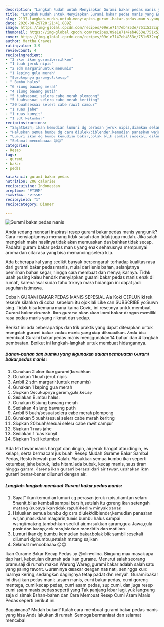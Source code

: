 ```yaml
---
description: "Langkah Mudah untuk Menyiapkan Gurami bakar pedas manis yang Enak Banget"
title: "Langkah Mudah untuk Menyiapkan Gurami bakar pedas manis yang Enak Banget"
slug: 2137-langkah-mudah-untuk-menyiapkan-gurami-bakar-pedas-manis-yang-enak-banget
date: 2020-08-29T20:21:41.889Z
image: https://img-global.cpcdn.com/recipes/09e1e7147eb4853e/751x532cq70/gurami-bakar-pedas-manis-foto-resep-utama.jpg
thumbnail: https://img-global.cpcdn.com/recipes/09e1e7147eb4853e/751x532cq70/gurami-bakar-pedas-manis-foto-resep-utama.jpg
cover: https://img-global.cpcdn.com/recipes/09e1e7147eb4853e/751x532cq70/gurami-bakar-pedas-manis-foto-resep-utama.jpg
author: Martha Graves
ratingvalue: 3.9
reviewcount: 4
recipeingredient:
- "2 ekor ikan guramibersihkan"
- "1 buah jeruk nipis"
- "2 sdm margarinuntuk menumis"
- "1 keping gula merah"
- "Secukupnya garamgulakecap"
- " Bumbu halus"
- "6 siung bawang merah"
- "4 siung bawang putih"
- "5 buahsesuai selera cabe merah plompong"
- "5 buahsesuai selera cabe merah keriting"
- "20 buahsesuai selera cabe rawit campur"
- "1 ruas jahe"
- "1 ruas kunyit"
- "1 sdt ketumbar"
recipeinstructions:
- "Sayat&#34; ikan kemudian lumuri dg perasan jeruk nipis,diamkan selam 5menit,bilas kembali sampai bersih,setelah itu goreng ikan setengah matang (supaya ikan tidak rapuh)kedlm minyak panas"
- "Haluskan semua bumbu dg cara diulek/diblender,kemudian panaskan wajan,masukkan margarin,tumis bumbu halus sampai wangi/matang,tambahkan sedikit air,masukkan garam,gula Jawa,gula pasir dan kecap,cek rasa,biarkan mendidih dan matikan"
- "Lumuri ikan dg bumbu kemudian bakar,bolak blik sambil sesekali dilumuri dg bumbu,setelah matang sajikan"
- "Selamat mencobaaaa 😊😊"
categories:
- Resep
tags:
- gurami
- bakar
- pedas

katakunci: gurami bakar pedas 
nutrition: 206 calories
recipecuisine: Indonesian
preptime: "PT39M"
cooktime: "PT55M"
recipeyield: "1"
recipecategory: Dinner

---
```



![Gurami bakar pedas manis](https://img-global.cpcdn.com/recipes/09e1e7147eb4853e/751x532cq70/gurami-bakar-pedas-manis-foto-resep-utama.jpg)

Anda sedang mencari inspirasi resep gurami bakar pedas manis yang unik? Cara menyiapkannya memang tidak susah dan tidak juga mudah. Jika salah mengolah maka hasilnya tidak akan memuaskan dan bahkan tidak sedap. Padahal gurami bakar pedas manis yang enak seharusnya mempunyai aroma dan cita rasa yang bisa memancing selera kita.

Ada beberapa hal yang sedikit banyak berpengaruh terhadap kualitas rasa dari gurami bakar pedas manis, mulai dari jenis bahan, selanjutnya pemilihan bahan segar, hingga cara membuat dan menyajikannya. Tidak usah pusing kalau hendak menyiapkan gurami bakar pedas manis enak di rumah, karena asal sudah tahu triknya maka hidangan ini dapat jadi suguhan istimewa.

Cobain GURAMI BAKAR PEDAS MANIS SEPESIAL Ala Koki CEPLUNIki rek resep&#39;e silahkan di coba, sebelum itu ojok lali Like dan SUBSCRIBE yo Suwn sing. Tidak bisa kemana mana karna Covid, ini resepnya untuk membuat Gurami bakar dirumah. Ikan gurame akan akan kami bakar dengan memiliki rasa pedas manis yang nikmat dan sedap.


Berikut ini ada beberapa tips dan trik praktis yang dapat diterapkan untuk mengolah gurami bakar pedas manis yang siap dikreasikan. Anda bisa membuat Gurami bakar pedas manis menggunakan 14 bahan dan 4 langkah pembuatan. Berikut ini langkah-langkah untuk membuat hidangannya.

<!--inarticleads1-->

##### Bahan-bahan dan bumbu yang digunakan dalam pembuatan Gurami bakar pedas manis:

1. Gunakan 2 ekor ikan gurami(bersihkan)
1. Gunakan 1 buah jeruk nipis
1. Ambil 2 sdm margarin(untuk menumis)
1. Gunakan 1 keping gula merah
1. Siapkan Secukupnya garam,gula,kecap
1. Sediakan  Bumbu halus:
1. Gunakan 6 siung bawang merah
1. Sediakan 4 siung bawang putih
1. Ambil 5 buah/sesuai selera cabe merah plompong
1. Gunakan 5 buah/sesuai selera cabe merah keriting
1. Siapkan 20 buah/sesuai selera cabe rawit campur
1. Siapkan 1 ruas jahe
1. Sediakan 1 ruas kunyit
1. Siapkan 1 sdt ketumbar


Ada teh tawar manis hangat dan dingin, air jeruk hangat atau dingin, es kelapa, serta bermacam jus buah. Resep Mudah Gurame Bakar Sambal Pedas, Resto Mewah pun Kalah. Masukkan semua bumbu ikan seperti ketumbar, jahe bubuk, lada hitam/lada bubuk, kecap manis, saus tiram hingga garam. Karena ikan gurami berasal dari air tawar, usahakan ikan gurami benar-benar dilumuri dengan air. 

<!--inarticleads2-->

##### Langkah-langkah membuat Gurami bakar pedas manis:

1. Sayat&#34; ikan kemudian lumuri dg perasan jeruk nipis,diamkan selam 5menit,bilas kembali sampai bersih,setelah itu goreng ikan setengah matang (supaya ikan tidak rapuh)kedlm minyak panas
1. Haluskan semua bumbu dg cara diulek/diblender,kemudian panaskan wajan,masukkan margarin,tumis bumbu halus sampai wangi/matang,tambahkan sedikit air,masukkan garam,gula Jawa,gula pasir dan kecap,cek rasa,biarkan mendidih dan matikan
1. Lumuri ikan dg bumbu kemudian bakar,bolak blik sambil sesekali dilumuri dg bumbu,setelah matang sajikan
1. Selamat mencobaaaa 😊😊


Ikan Gurame Bakar Kecap Pedas by @olinyolina. Bingung mau masak apa tiap hari, kebetulan dirumah ada ikan gurame. Menurut salah seorang pramusaji di rumah makan Warung Wareg, gurami bakar adalah salah satu yang paling favorit. Guraminya dibakar dengan hati hati, sehingga kulit luarnya kering, sedangkan dagingnya tetap padat dan renyah. Gurami bakar ini disajikan pedas manis..asam manis, cumi bakar pedas, cumi goreng mentega, cumi kecap pedas, cumi asam pedas, sup cumi, dan juga resep cumi asam manis pedas seperti yang Tak panjang lebar lagi, yuk langsung saja di simak Bahan-bahan dan Cara Membuat Resep Cumi Asam Manis Pedas seperti berikut ini. 

Bagaimana? Mudah bukan? Itulah cara membuat gurami bakar pedas manis yang bisa Anda lakukan di rumah. Semoga bermanfaat dan selamat mencoba!
